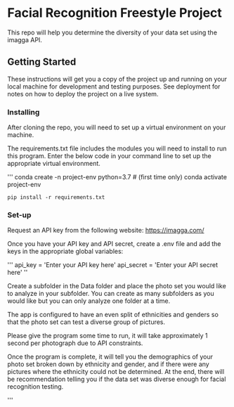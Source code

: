 # Facial Recognition Freestyle Project

This repo will help you determine the diversity of your data set using the imagga API. 

## Getting Started

These instructions will get you a copy of the project up and running on your local machine for development and testing purposes. See deployment for notes on how to deploy the project on a live system.

### Installing

After cloning the repo, you will need to set up a virtual environment on your machine. 

The requirements.txt file includes the modules you will need to install to run this program.  Enter the below code in your command line to set up the appropriate virtual environment. 

''' 
conda create -n project-env python=3.7 # (first time only)
conda activate project-env
```
pip install -r requirements.txt
```

### Set-up

Request an API key from the following website: https://imagga.com/

Once you have your API key and API secret, create a .env file and add the keys in the appropriate global variables:

'''
api_key = 'Enter your API key here'
api_secret = 'Enter your API secret here'
''

Create a subfolder in the Data folder and place the photo set you would like to analyze in your subfolder. You can create as many subfolders as you would like but you can only analyze one folder at a time. 

The app is configured to have an even split of ethnicities and genders so that the photo set can test a diverse group of pictures.

Please give the program some time to run, it will take approximately 1 second per photograph due to API constraints. 

Once the program is complete, it will tell you the demographics of your photo set broken down by ethnicity and gender, and if there were any pictures where the ethnicity could not be determined.  At the end, there will be recommendation telling you if the data set was diverse enough for facial recognition testing.  

'''


